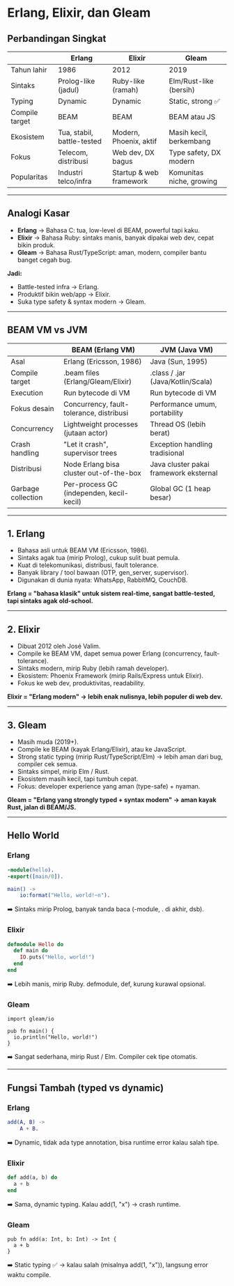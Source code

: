 # Erlang, Elixir, dan Gleam

## Perbandingan Singkat

|                | Erlang   | Elixir   | Gleam            |
|----------------|----------|----------|------------------|
| Tahun lahir    | 1986     | 2012     | 2019             |
| Sintaks        | Prolog-like (jadul) | Ruby-like (ramah) | Elm/Rust-like (bersih) |
| Typing         | Dynamic  | Dynamic  | Static, strong ✅ |
| Compile target | BEAM     | BEAM     | BEAM atau JS     |
| Ekosistem      | Tua, stabil, battle-tested | Modern, Phoenix, aktif | Masih kecil, berkembang |
| Fokus          | Telecom, distribusi | Web dev, DX bagus | Type safety, DX modern |
| Popularitas    | Industri telco/infra | Startup & web framework | Komunitas niche, growing |

---

## Analogi Kasar

- **Erlang** → Bahasa C: tua, low-level di BEAM, powerful tapi kaku.
- **Elixir** → Bahasa Ruby: sintaks manis, banyak dipakai web dev, cepat bikin produk.
- **Gleam** → Bahasa Rust/TypeScript: aman, modern, compiler bantu banget cegah bug.

**Jadi:**
- Battle-tested infra → Erlang.
- Produktif bikin web/app → Elixir.
- Suka type safety & syntax modern → Gleam.

---

## BEAM VM vs JVM

|                | BEAM (Erlang VM)         | JVM (Java VM)           |
|----------------|--------------------------|-------------------------|
| Asal           | Erlang (Ericsson, 1986)  | Java (Sun, 1995)        |
| Compile target | .beam files (Erlang/Gleam/Elixir) | .class / .jar (Java/Kotlin/Scala) |
| Execution      | Run bytecode di VM        | Run bytecode di VM      |
| Fokus desain   | Concurrency, fault-tolerance, distribusi | Performance umum, portability |
| Concurrency    | Lightweight processes (jutaan actor) | Thread OS (lebih berat) |
| Crash handling | "Let it crash", supervisor trees | Exception handling tradisional |
| Distribusi     | Node Erlang bisa cluster out-of-the-box | Java cluster pakai framework eksternal |
| Garbage collection | Per-process GC (independen, kecil-kecil) | Global GC (1 heap besar) |

---

## 1. Erlang

- Bahasa asli untuk BEAM VM (Ericsson, 1986).
- Sintaks agak tua (mirip Prolog), cukup sulit buat pemula.
- Kuat di telekomunikasi, distribusi, fault tolerance.
- Banyak library / tool bawaan (OTP, gen_server, supervisor).
- Digunakan di dunia nyata: WhatsApp, RabbitMQ, CouchDB.

**Erlang = "bahasa klasik" untuk sistem real-time, sangat battle-tested, tapi sintaks agak old-school.**

---

## 2. Elixir

- Dibuat 2012 oleh José Valim.
- Compile ke BEAM VM, dapet semua power Erlang (concurrency, fault-tolerance).
- Sintaks modern, mirip Ruby (lebih ramah developer).
- Ekosistem: Phoenix Framework (mirip Rails/Express untuk Elixir).
- Fokus ke web dev, produktivitas, readability.

**Elixir = "Erlang modern" → lebih enak nulisnya, lebih populer di web dev.**

---

## 3. Gleam

- Masih muda (2019+).
- Compile ke BEAM (kayak Erlang/Elixir), atau ke JavaScript.
- Strong static typing (mirip Rust/TypeScript/Elm) → lebih aman dari bug, compiler cek semua.
- Sintaks simpel, mirip Elm / Rust.
- Ekosistem masih kecil, tapi tumbuh cepat.
- Fokus: developer experience yang aman (type-safe) + nyaman.

**Gleam = "Erlang yang strongly typed + syntax modern" → aman kayak Rust, jalan di BEAM/JS.**

---

## Hello World

### Erlang

```erlang
-module(hello).
-export([main/0]).

main() ->
    io:format("Hello, world!~n").
```

➡️ Sintaks mirip Prolog, banyak tanda baca (-module, . di akhir, dsb).

### Elixir

```elixir
defmodule Hello do
  def main do
    IO.puts("Hello, world!")
  end
end
```

➡️ Lebih manis, mirip Ruby. defmodule, def, kurung kurawal opsional.

### Gleam

```gleam
import gleam/io

pub fn main() {
  io.println("Hello, world!")
}
```

➡️ Sangat sederhana, mirip Rust / Elm. Compiler cek tipe otomatis.

---

## Fungsi Tambah (typed vs dynamic)

### Erlang

```erlang
add(A, B) ->
    A + B.
```

➡️ Dynamic, tidak ada type annotation, bisa runtime error kalau salah tipe.

### Elixir

```elixir
def add(a, b) do
  a + b
end
```

➡️ Sama, dynamic typing. Kalau add(1, "x") → crash runtime.

### Gleam

```gleam
pub fn add(a: Int, b: Int) -> Int {
  a + b
}
```

➡️ Static typing ✅ → kalau salah (misalnya add(1, "x")), langsung error waktu compile.